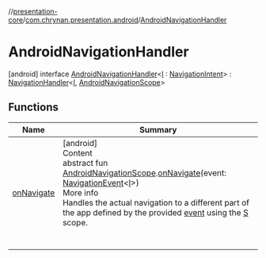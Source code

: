 //[presentation-core](../../../index.md)/[com.chrynan.presentation.android](../index.md)/[AndroidNavigationHandler](index.md)



# AndroidNavigationHandler  
 [android] interface [AndroidNavigationHandler](index.md)<[I](index.md) : [NavigationIntent](../../com.chrynan.presentation/-navigation-intent/index.md)> : [NavigationHandler](../../com.chrynan.presentation/-navigation-handler/index.md)<[I](index.md), [AndroidNavigationScope](../-android-navigation-scope/index.md)>    


## Functions  
  
|  Name |  Summary | 
|---|---|
| <a name="com.chrynan.presentation/NavigationHandler/onNavigate/com.chrynan.presentation.android.AndroidNavigationScope#com.chrynan.presentation.NavigationEvent[TypeParam(bounds=[com.chrynan.presentation.NavigationIntent])]/PointingToDeclaration/"></a>[onNavigate](index.md#%5Bcom.chrynan.presentation%2FNavigationHandler%2FonNavigate%2Fcom.chrynan.presentation.android.AndroidNavigationScope%23com.chrynan.presentation.NavigationEvent%5BTypeParam%28bounds%3D%5Bcom.chrynan.presentation.NavigationIntent%5D%29%5D%2FPointingToDeclaration%2F%5D%2FFunctions%2F-1799189239)| <a name="com.chrynan.presentation/NavigationHandler/onNavigate/com.chrynan.presentation.android.AndroidNavigationScope#com.chrynan.presentation.NavigationEvent[TypeParam(bounds=[com.chrynan.presentation.NavigationIntent])]/PointingToDeclaration/"></a>[android]  <br>Content  <br>abstract fun [AndroidNavigationScope](../-android-navigation-scope/index.md).[onNavigate](index.md#%5Bcom.chrynan.presentation%2FNavigationHandler%2FonNavigate%2Fcom.chrynan.presentation.android.AndroidNavigationScope%23com.chrynan.presentation.NavigationEvent%5BTypeParam%28bounds%3D%5Bcom.chrynan.presentation.NavigationIntent%5D%29%5D%2FPointingToDeclaration%2F%5D%2FFunctions%2F-1799189239)(event: [NavigationEvent](../../com.chrynan.presentation/-navigation-event/index.md)<[I](index.md)>)  <br>More info  <br>Handles the actual navigation to a different part of the app defined by the provided [event](index.md#%5Bcom.chrynan.presentation%2FNavigationHandler%2FonNavigate%2Fcom.chrynan.presentation.android.AndroidNavigationScope%23com.chrynan.presentation.NavigationEvent%5BTypeParam%28bounds%3D%5Bcom.chrynan.presentation.NavigationIntent%5D%29%5D%2FPointingToDeclaration%2F%5D%2FFunctions%2F-1799189239) using the [S](../../com.chrynan.presentation/-navigation-handler/index.md) scope.  <br><br><br>|

